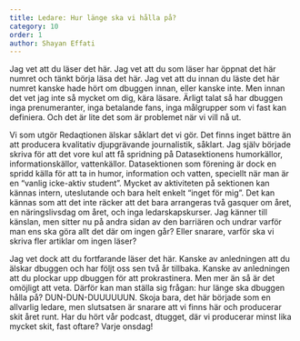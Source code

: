 ```yaml
---
title: Ledare: Hur länge ska vi hålla på?
category: 10
order: 1
author: Shayan Effati
---
```


Jag vet att du läser det här. Jag vet att du som läser har öppnat det här numret och tänkt börja läsa det här. Jag vet att du innan du läste det här numret kanske hade hört om dbuggen innan, eller kanske inte. Men innan det vet jag inte så mycket om dig, kära läsare. Ärligt talat så har dbuggen inga prenumeranter, inga betalande fans, inga målgrupper som vi fast kan definiera. Och det är lite det som är problemet när vi vill nå ut.

Vi som utgör Redaqtionen älskar såklart det vi gör. Det finns inget bättre än att producera kvalitativ djupgrävande journalistik, såklart. Jag själv började skriva för att det vore kul att få spridning på Datasektionens humorkällor, informationskällor, vattenkällor. Datasektionen som förening är dock en spridd källa för att ta in humor, information och vatten, speciellt när man är en “vanlig icke-aktiv student”. Mycket av aktiviteten på sektionen kan kännas intern, uteslutande och bara helt enkelt “inget för mig”. Det kan kännas som att det inte räcker att det bara arrangeras två gasquer om året, en näringslivsdag om året, och inga ledarskapskurser. Jag känner till känslan, men sitter nu på andra sidan av den barriären och undrar varför man ens ska göra allt det där om ingen går? Eller snarare, varför ska vi skriva fler artiklar om ingen läser?

Jag vet dock att du fortfarande läser det här. Kanske av anledningen att du älskar dbuggen och har följt oss sen två år tillbaka. Kanske av anledningen att du plockar upp dbuggen för att prokrastinera. Men mer än så är det omöjligt att veta. Därför kan man ställa sig frågan: hur länge ska dbuggen hålla på? DUN-DUN-DUUUUUUN. Skoja bara, det här började som en allvarlig ledare, men slutsatsen är snarare att vi finns här och producerar skit året runt. Har du hört vår podcast, dtugget, där vi producerar minst lika mycket skit, fast oftare? Varje onsdag!
